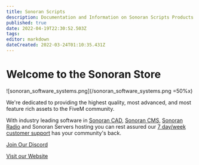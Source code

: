 ```yaml
---
title: Sonoran Scripts
description: Documentation and Information on Sonoran Scripts Products
published: true
date: 2022-04-19T22:30:52.503Z
tags: 
editor: markdown
dateCreated: 2022-03-24T01:10:35.431Z
---
```


# Welcome to the Sonoran Store

![sonoran_software_systems.png](/sonoran_software_systems.png =50%x)

We're dedicated to providing the highest quality, most advanced, and most feature rich assets to the FiveM community.

With industry leading software in [Sonoran CAD](https://info.sonorancad.com/why-choose-sonoran-cad/about), [Sonoran CMS](https://info.sonorancms.com/why-choose-sonoran-cms/why-choose-sonoran-cms), [Sonoran Radio](https://info.sonoranradio.com/en/why-choose-sonoran-radio) and Sonoran Servers hosting you can rest assured our [7 day/week customer support](https://support.sonoransoftware.com/) has your community's back.

[Join Our Discord](https://discord.sonoransoftware.com)

[Visit our Website](https://support.sonoransoftware.com)